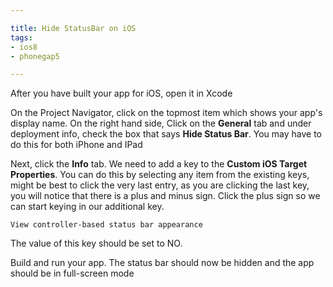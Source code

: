 ```yaml
---

title: Hide StatusBar on iOS
tags:
- ios8
- phonegap5

---
```



After you have built your app for iOS, open it in Xcode

On the Project Navigator, click on the topmost item which shows your app's display name. On the right hand side, Click on the **General** tab and under deployment info, check the box that says **Hide Status Bar**. You may have to do this for both iPhone and IPad

Next, click the **Info** tab. We need to add a key to the **Custom iOS Target Properties**. You can do this by selecting any item from the existing keys, might be best to click the very last entry, as you are clicking the last key, you will notice that there is a plus and minus sign. Click the plus sign so we can start keying in our additional key.

~~~
View controller-based status bar appearance
~~~

The value of this key should be set to NO.

Build and run your app. The status bar should now be hidden and the app should be in full-screen mode
